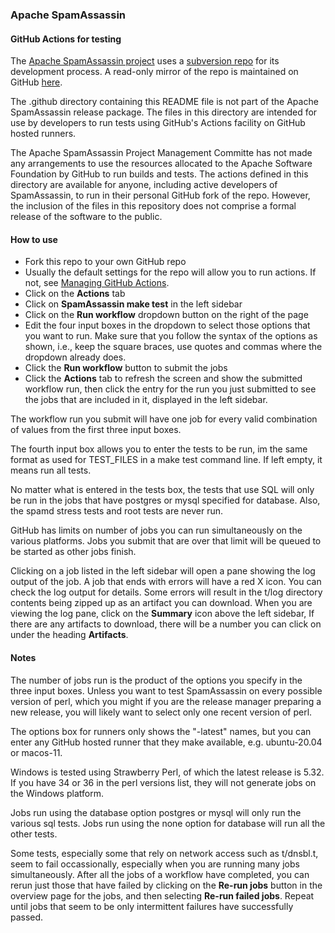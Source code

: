 ### Apache SpamAssassin
#### GitHub Actions for testing

The [Apache SpamAssassin project](https://spamassassin.apache.org/ "Apache SpamAssassin project") uses a [subversion repo](https://svn.apache.org/repos/asf/spamassassin/ "subversion repo") for its development process. A read-only mirror of the repo is maintained on GitHub [here](https://github.com/apache/spamassassin "here").

The .github directory containing this README file is not part of the Apache SpamAssassin release package. The files in this directory are intended for use by developers to run tests using GitHub's Actions facility on GitHub hosted runners.

The Apache SpamAssassin Project Management Committe has not made any arrangements to use the resources allocated to the Apache Software Foundation by GitHub to run builds and tests. The actions defined in this directory are available for anyone, including active developers of SpamAssassin, to run in their personal GitHub fork of the repo. However, the inclusion of the files in this repository does not comprise a formal release of the software to the public.

#### How to use

- Fork this repo to your own GitHub repo
- Usually the default settings for the repo will allow you to run actions. If not, see [Managing GitHub Actions]( https://docs.github.com/en/repositories/managing-your-repositorys-settings-and-features/enabling-features-for-your-repository/managing-github-actions-settings-for-a-repository "Managing GitHub Actions").
- Click on the **Actions** tab
- Click on **SpamAssassin make test** in the left sidebar
- Click on the **Run workflow** dropdown button on the right of the page
- Edit the four input boxes in the dropdown to select those options that you want to run. Make sure that you follow the syntax of the options as shown, i.e., keep the square braces, use quotes and commas where the dropdown already does.
- Click the **Run workflow** button to submit the jobs
- Click the **Actions** tab to refresh the screen and show the submitted workflow run, then click the entry for the run you just submitted to see the jobs that are included in it, displayed in the left sidebar.

The workflow run you submit will have one job for every valid combination of values from the first three input boxes.

The fourth input box allows you to enter the tests to be run, im the same format as used for TEST_FILES in a make test command line. If left empty, it means run all tests.

No matter what is entered in the tests box, the tests that use SQL will only be run in the jobs that have postgres or mysql specified for database. Also, the spamd stress tests and root tests are never run.

GitHub has limits on number of jobs you can run simultaneously on the various platforms. Jobs you submit that are over that limit will be queued to be started as other jobs finish.

Clicking on a job listed in the left sidebar will open a pane showing the log output of the job. A job that ends with errors will have a red X icon. You can check the log output for details. Some errors will result in the t/log directory contents being zipped up as an artifact you can download. When you are viewing the log pane, click on the **Summary** icon above the left sidebar, If there are any artifacts to download, there will be a number you can click on under the heading **Artifacts**.

#### Notes

The number of jobs run is the product of the options you specify in the three input boxes. Unless you want to test SpamAssassin on every possible version of perl, which you might if you are the release manager preparing a new release, you will likely want to select only one recent version of perl.

The options box for runners only shows the "-latest" names, but you can enter any GitHub hosted runner that they make available, e.g. ubuntu-20.04 or macos-11.

Windows is tested using Strawberry Perl, of which the latest release is 5.32. If you have 34 or 36 in the perl versions list, they will not generate jobs on the Windows platform.

Jobs run using the database option postgres or mysql will only run the various sql tests. Jobs run using the none option for database will run all the other tests.

Some tests, especially some that rely on network access such as t/dnsbl.t, seem to fail occassionally, especially when you are running many jobs simultaneously. After all the jobs of a workflow have completed, you can rerun just those that have failed by clicking on the **Re-run jobs** button in the overview page for the jobs, and then selecting **Re-run failed jobs**. Repeat until jobs that seem to be only intermittent failures have successfully passed.
